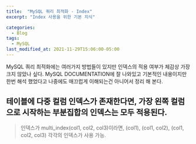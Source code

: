 ```yaml
---
title:  "MySQL 쿼리 최적화 - Index"
excerpt: "Index 사용을 위한 기본 지식"

categories:
  - Blog
tags:
  - MySQL
last_modified_at: 2021-11-29T15:06:00-05:00
---
```


MySQL 쿼리 최적화에는 여러가지 방법들이 있지만 
인덱스의 적용 여부가 체감상 가장 크지 않았나 싶다.
MySQL DOCUMENTATION에 잘 나와있고 기본적인 내용이지만
한번 해석 했었다고 나중에도 매끄럽게 이해되는건 아니어서 정리 해 본다.

## 테이블에 다중 컬럼 인덱스가 존재한다면, 가장 왼쪽 컬럼으로 시작하는 부분집합의 인덱스는 모두 적용된다.
> 인덱스가 multi_index(col1, col2, col3)이라면, (col1), (col1, col2), (col1, col2, col3) 각각의 인덱스가 사용 가능.
